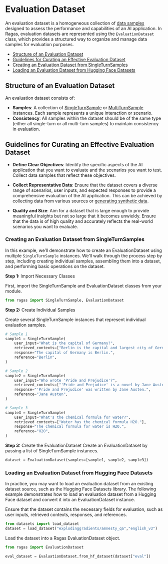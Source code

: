 # Evaluation Dataset

An evaluation dataset is a homogeneous collection of [data samples](eval_sample.md) designed to assess the performance and capabilities of an AI application. In Ragas, evaluation datasets are represented using the `EvaluationDataset` class, which provides a structured way to organize and manage data samples for evaluation purposes. 

- [Structure of an Evaluation Dataset](#structure-of-an-evaluation-dataset)
- [Guidelines for Curating an Effective Evaluation Dataset](#guidelines-for-curating-an-effective-evaluation-dataset)
- [Creating an Evaluation Dataset from SingleTurnSamples](#creating-an-evaluation-dataset-from-singleturnsamples)
- [Loading an Evaluation Dataset from Hugging Face Datasets](#loading-an-evaluation-dataset-from-hugging-face-datasets)

## Structure of an Evaluation Dataset

An evaluation dataset consists of:

- **Samples**: A collection of [SingleTurnSample](eval_sample.md#singleturnsample) or [MultiTurnSample](eval_sample.md#multiturnsample) instances. Each sample represents a unique interaction or scenario.
- **Consistency**: All samples within the dataset should be of the same type (either all single-turn or all multi-turn samples) to maintain consistency in evaluation.


## Guidelines for Curating an Effective Evaluation Dataset

- **Define Clear Objectives**: Identify the specific aspects of the AI application that you want to evaluate and the scenarios you want to test. Collect data samples that reflect these objectives.

- **Collect Representative Data**: Ensure that the dataset covers a diverse range of scenarios, user inputs, and expected responses to provide a comprehensive evaluation of the AI application. This can be achieved by collecting data from various sources or [generating synthetic data]().

- **Quality and Size**: Aim for a dataset that is large enough to provide meaningful insights but not so large that it becomes unwieldy. Ensure that the data is of high quality and accurately reflects the real-world scenarios you want to evaluate.


### Creating an Evaluation Dataset from SingleTurnSamples

In this example, we’ll demonstrate how to create an EvaluationDataset using multiple `SingleTurnSample` instances. We’ll walk through the process step by step, including creating individual samples, assembling them into a dataset, and performing basic operations on the dataset.


**Step 1:** Import Necessary Classes

First, import the SingleTurnSample and EvaluationDataset classes from your module.
```python
from ragas import SingleTurnSample, EvaluationDataset
```

**Step 2:** Create Individual Samples

Create several SingleTurnSample instances that represent individual evaluation samples.

```python
# Sample 1
sample1 = SingleTurnSample(
    user_input="What is the capital of Germany?",
    retrieved_contexts=["Berlin is the capital and largest city of Germany."],
    response="The capital of Germany is Berlin.",
    reference="Berlin",
)

# Sample 2
sample2 = SingleTurnSample(
    user_input="Who wrote 'Pride and Prejudice'?",
    retrieved_contexts=["'Pride and Prejudice' is a novel by Jane Austen."],
    response="'Pride and Prejudice' was written by Jane Austen.",
    reference="Jane Austen",
)

# Sample 3
sample3 = SingleTurnSample(
    user_input="What's the chemical formula for water?",
    retrieved_contexts=["Water has the chemical formula H2O."],
    response="The chemical formula for water is H2O.",
    reference="H2O",
)
```

**Step 3:** Create the EvaluationDataset
Create an EvaluationDataset by passing a list of SingleTurnSample instances.

```python
dataset = EvaluationDataset(samples=[sample1, sample2, sample3])
``` 

### Loading an Evaluation Dataset from Hugging Face Datasets

In practice, you may want to load an evaluation dataset from an existing dataset source, such as the Hugging Face Datasets library. The following example demonstrates how to load an evaluation dataset from a Hugging Face dataset and convert it into an EvaluationDataset instance.

Ensure that the dataset contains the necessary fields for evaluation, such as user inputs, retrieved contexts, responses, and references.

```python
from datasets import load_dataset
dataset = load_dataset("explodinggradients/amnesty_qa","english_v3")
```

Load the dataset into a Ragas EvaluationDataset object.

```python
from ragas import EvaluationDataset

eval_dataset = EvaluationDataset.from_hf_dataset(dataset["eval"])
```